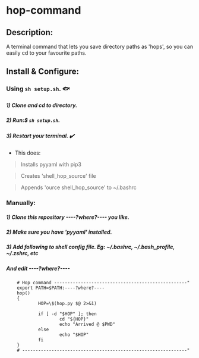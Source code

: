 # hop-command
## Description:
A terminal command that lets you save directory paths as 'hops',
so you can easily cd to your favourite paths.

## Install & Configure:
### Using **`sh setup.sh`**. :fish:
##### 1) Clone and cd to directory.
##### 2) Run:$ **`sh setup.sh`**.
##### 3) Restart your terminal. :heavy_check_mark:
- This does:

> Installs pyyaml with pip3

> Creates 'shell_hop_source' file

> Appends 'ource shell_hop_source' to ~/.bashrc


### Manually:
##### 1) Clone this repository ----?where?---- you like.
##### 2) Make sure you have 'pyyaml' installed.
##### 3) Add following to shell config file. Eg: ~/.bashrc, ~/.bash_profile, ~/.zshrc, etc
##### And edit ----?where?----
        
        # Hop command --------------------------------------------------"
        export PATH=$PATH:----?where?----
        hop()
        {
                HOP=\$(hop.py $@ 2>&1)

                if [ -d "$HOP" ]; then
                        cd "${HOP}"
                        echo "Arrived @ $PWD"
                else
                        echo "$HOP"
                fi
        }
        # --------------------------------------------------------------"





